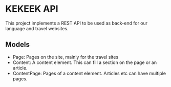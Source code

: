 # KEKEEK API
This project implements a REST API to be used as back-end for our language and travel websites. 

Models
--
- Page: Pages on the site, mainly for the travel sites 
- Content: A content element. This can fill a section on the page or an article. 
- ContentPage: Pages of a content element. Articles etc can have multiple pages.
